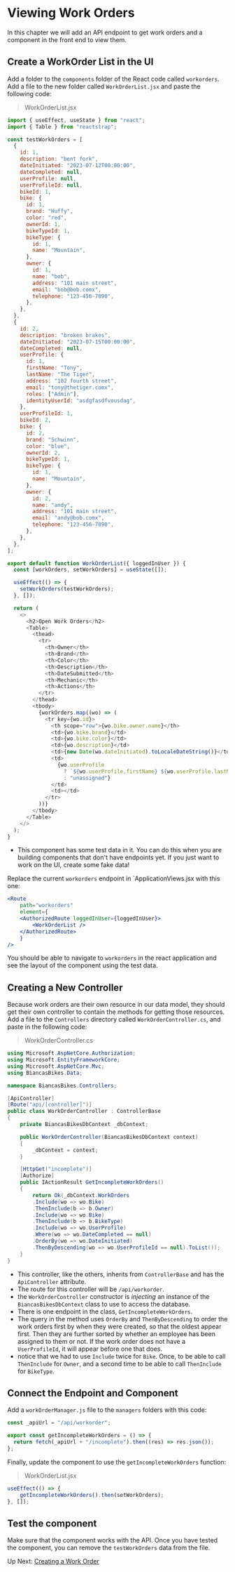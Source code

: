 # Viewing Work Orders
In this chapter we will add an API endpoint to get work orders and a component in the front end to view them. 

## Create a WorkOrder List in the UI
Add a folder to the `components` folder of the React code called `workorders`. Add a file to the new folder called `WorkOrderList.jsx` and paste the following code:
>WorkOrderList.jsx
``` javascript
import { useEffect, useState } from "react";
import { Table } from "reactstrap";

const testWorkOrders = [
  {
    id: 1,
    description: "bent fork",
    dateInitiated: "2023-07-12T00:00:00",
    dateCompleted: null,
    userProfile: null,
    userProfileId: null,
    bikeId: 1,
    bike: {
      id: 1,
      brand: "Huffy",
      color: "red",
      ownerId: 1,
      bikeTypeId: 1,
      bikeType: {
        id: 1,
        name: "Mountain",
      },
      owner: {
        id: 1,
        name: "bob",
        address: "101 main street",
        email: "bob@bob.comx",
        telephone: "123-456-7890",
      },
    },
  },
  {
    id: 2,
    description: "broken brakes",
    dateInitiated: "2023-07-15T00:00:00",
    dateCompleted: null,
    userProfile: {
      id: 1,
      firstName: "Tony",
      lastName: "The Tiger",
      address: "102 fourth street",
      email: "tony@thetiger.comx",
      roles: ["Admin"],
      identityUserId: "asdgfasdfvousdag",
    },
    userProfileId: 1,
    bikeId: 2,
    bike: {
      id: 2,
      brand: "Schwinn",
      color: "blue",
      ownerId: 2,
      bikeTypeId: 1,
      bikeType: {
        id: 1,
        name: "Mountain",
      },
      owner: {
        id: 2,
        name: "andy",
        address: "101 main street",
        email: "andy@bob.comx",
        telephone: "123-456-7890",
      },
    },
  },
];

export default function WorkOrderList({ loggedInUser }) {
  const [workOrders, setWorkOrders] = useState([]);

  useEffect(() => {
    setWorkOrders(testWorkOrders);
  }, []);

  return (
    <>
      <h2>Open Work Orders</h2>
      <Table>
        <thead>
          <tr>
            <th>Owner</th>
            <th>Brand</th>
            <th>Color</th>
            <th>Description</th>
            <th>DateSubmitted</th>
            <th>Mechanic</th>
            <th>Actions</th>
          </tr>
        </thead>
        <tbody>
          {workOrders.map((wo) => (
            <tr key={wo.id}>
              <th scope="row">{wo.bike.owner.name}</th>
              <td>{wo.bike.brand}</td>
              <td>{wo.bike.color}</td>
              <td>{wo.description}</td>
              <td>{new Date(wo.dateInitiated).toLocaleDateString()}</td>
              <td>
                {wo.userProfile
                  ? `${wo.userProfile.firstName} ${wo.userProfile.lastName}`
                  : "unassigned"}
              </td>
              <td></td>
            </tr>
          ))}
        </tbody>
      </Table>
    </>
  );
}
```
- This component has some test data in it. You can do this when you are building components that don't have endpoints yet. If you just want to work on the UI, create some fake data!

Replace the current `workorders` endpoint in `ApplicationViews.jsx with this one:
``` jsx
<Route
    path="workorders"
    element={
    <AuthorizedRoute loggedInUser={loggedInUser}>
        <WorkOrderList />
    </AuthorizedRoute>
    }
/>
```
You should be able to navigate to `workorders` in the react application and see the layout of the component using the test data. 


## Creating a New Controller
Because work orders are their own resource in our data model, they should get their own controller to contain the methods for getting those resources. Add a file to the `Controllers` directory called `WorkOrderController.cs`, and paste in the following code:
> WorkOrderController.cs
``` csharp
using Microsoft.AspNetCore.Authorization;
using Microsoft.EntityFrameworkCore;
using Microsoft.AspNetCore.Mvc;
using BiancasBikes.Data;

namespace BiancasBikes.Controllers;

[ApiController]
[Route("api/[controller]")]
public class WorkOrderController : ControllerBase
{
    private BiancasBikesDbContext _dbContext;

    public WorkOrderController(BiancasBikesDbContext context)
    {
        _dbContext = context;
    }

    [HttpGet("incomplete")]
    [Authorize]
    public IActionResult GetIncompleteWorkOrders()
    {
        return Ok(_dbContext.WorkOrders
        .Include(wo => wo.Bike)
        .ThenInclude(b => b.Owner)
        .Include(wo => wo.Bike)
        .ThenInclude(b => b.BikeType)
        .Include(wo => wo.UserProfile)
        .Where(wo => wo.DateCompleted == null)
        .OrderBy(wo => wo.DateInitiated)
        .ThenByDescending(wo => wo.UserProfileId == null).ToList());
    }
}
```
- This controller, like the others, inherits from `ControllerBase` and has the `ApiController` attribute. 
- The route for this controller will be `/api/workorder`. 
- the `WorkOrderController` constructor is _injecting_ an instance of the `BiancasBikesDbContext` class to use to access the database. 
- There is one endpoint in the class, `GetIncompleteWorkOrders`. 
- The query in the method uses `OrderBy` and `ThenByDescending` to order the work orders first by when they were created, so that the oldest appear first. Then they are further sorted by whether an employee has been assigned to them or not. If the work order does not have a `UserProfileId`, it will appear before one that does. 
- notice that we had to use `Include` twice for `Bike`. Once, to be able to call `ThenInclude` for `Owner`, and a second time to be able to call `ThenInclude` for `BikeType`. 

## Connect the Endpoint and Component
Add a `workOrderManager.js` file to the `managers` folders with this code:
``` javascript
const _apiUrl = "/api/workorder";

export const getIncompleteWorkOrders = () => {
  return fetch(_apiUrl + "/incomplete").then((res) => res.json());
};
```
Finally, update the component to use the `getIncompleteWorkOrders` function:
>WorkOrderList.jsx
``` javascript
useEffect(() => {
    getIncompleteWorkOrders().then(setWorkOrders);
}, []);
```

## Test the component
Make sure that the component works with the API. Once you have tested the component, you can remove the `testWorkOrders` data from the file. 


Up Next: [Creating a Work Order](./biancas-create-work-order.md)